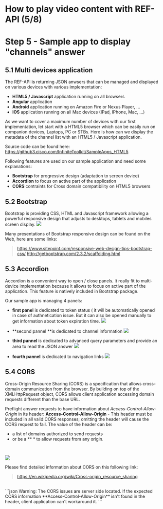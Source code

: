 #  How to play video content with REF-API (5/8)


# Step 5 -  Sample app to display "channels" answer

## 5.1 Multi devices application

The REF-API is returning JSON anwsers that can be managed and displayed on various devices with various implementation:
- **HTML5 / Javascript** application running on all browsers 
- **Angular** application
- **Android** application running on Amazon Fire or Nexus Player, ...
- **IOS** application running on all Mac devices (IPad, IPhone, Mac, ...)



As we want to cover a maximum number of devices with our first implementation,
let start with a HTML5 browser which can be easily run on companion devices, Laptops, PC or STBs.
Here is how can we display the metadata of the channel list with an HTML5 / Javascript application.


Source code can be found here:
https://github3.cisco.com/InfiniteToolkit/SampleApps_HTML5

Following features are used on our sample application and need some explanations:
- **Bootstrap** for progressive design (adaptation to screen device)
- **Accordion** to focus on active part of the application
- **CORS** contraints for Cross domain compatibility on HTML5 browsers


## 5.2 Bootstrap

Bootstrap is providing CSS, HTML and Javascript framework allowing a powerful responsive design that adjusts to desktops, tablets and mobiles screen display.
  ![](/posts/files/itk-how-to-play-video-102/assets/images/Start-REF-API-102-07_responsive.jpg)<br/>

Many presentations of Bootstrap responsive design can be found on the Web, here are some links:
> https://www.sitepoint.com/responsive-web-design-tips-bootstrap-css/
> http://getbootstrap.com/2.3.2/scaffolding.html


## 5.3 Accordion

Accordion is a convenient way to open / close panels.
It really fit to multi-device implementation because it allows to focus on active part of the application.
This feature is natively included in Bootstrap package.

Our sample app is managing 4 panels:

  - **first panel** is dedicated to token status (
it will be automatically opened in case of authnetication issue.
But it can also be opened manually to get information about token expiration time.
  ![](/posts/files/itk-how-to-play-video-102/assets/images/Start-REF-API-102-04.jpg)<br/>

  - **second pannel **is dedicated to channel information
  ![](/posts/files/itk-how-to-play-video-102/assets/images/Start-REF-API-102-03.jpg)<br/>

  - **third pannel** is dedicated to advanced query parameters and provide an area to read the JSON answer
  ![](/posts/files/itk-how-to-play-video-102/assets/images/Start-REF-API-102-06.jpg)<br/>

  - **fourth pannel** is dedicated to navigation links
  ![](/posts/files/itk-how-to-play-video-102/assets/images/Start-REF-API-102-05.jpg)<br/>


## 5.4 CORS


Cross-Origin Resource Sharing (CORS) is a specification that allows cross-domain communication from the browser. By building on top of the XMLHttpRequest object, CORS allows client application accessing domain requests different than the base URL.

Preflight answer requests to have information about *Access-Control-Allow-Origin* in its header:
**Access-Control-Allow-Origin** - This header must be included in all valid CORS responses; omitting the header will cause the CORS request to fail. The value of the header can be:
- a list of domains authorized to send requests 
- or be a ** * to allow requests from any origin.


</br>

  ![](/posts/files/itk-how-to-play-video-102/assets/images/Start-REF-API-102-08_cors.png)<br/>


Please find detailed information about CORS on this following link:
> https://en.wikipedia.org/wiki/Cross-origin_resource_sharing
>

</br>
```json
Warning:
The CORS issues are server side located.
If the expected CORS information  **Access-Control-Allow-Origin**  isn't found
in the header, client application can't workaround it.
```


